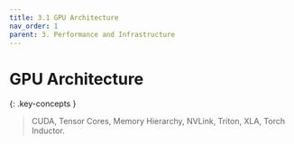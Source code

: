 ```yaml
---
title: 3.1 GPU Architecture
nav_order: 1
parent: 3. Performance and Infrastructure
---
```


# GPU Architecture

{: .key-concepts }
> CUDA, Tensor Cores, Memory Hierarchy, NVLink, Triton, XLA, Torch Inductor.


<!---
    Notes:
    * talk about gradient syncing as one of the main bottlenecks in training large models.
-->